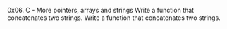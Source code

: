0x06. C - More pointers, arrays and strings
Write a function that concatenates two strings.
Write a function that concatenates two strings.

